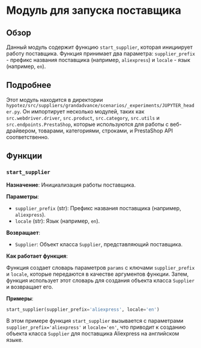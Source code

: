 # Модуль для запуска поставщика

## Обзор

Данный модуль содержит функцию `start_supplier`, которая инициирует работу поставщика. Функция принимает два параметра: `supplier_prefix` - префикс названия поставщика (например, `aliexpress`) и `locale` - язык (например, `en`).

## Подробнее

Этот модуль находится в директории `hypotez/src/suppliers/grandadvance/scenarios/_experiments/JUPYTER_header.py`. Он импортирует несколько модулей, таких как `src.webdriver.driver`, `src.product`, `src.category`, `src.utils` и `src.endpoints.PrestaShop`, которые используются для работы с веб-драйвером, товарами, категориями, строками, и PrestaShop API соответственно.

## Функции

### `start_supplier`

**Назначение**: Инициализация работы поставщика.

**Параметры**:

- `supplier_prefix` (str): Префикс названия поставщика (например, `aliexpress`).
- `locale` (str): Язык (например, `en`).

**Возвращает**:

- `Supplier`: Объект класса `Supplier`, представляющий поставщика.

**Как работает функция**:

Функция создает словарь параметров `params` с ключами `supplier_prefix` и `locale`, которые передаются в качестве аргументов функции. Затем, функция использует этот словарь для создания объекта класса `Supplier` и возвращает его.

**Примеры**:

```python
start_supplier(supplier_prefix='aliexpress', locale='en')
```

В этом примере функция `start_supplier` вызывается с параметрами `supplier_prefix='aliexpress'` и `locale='en'`, что приводит к созданию объекта класса `Supplier` для поставщика Aliexpress на английском языке.